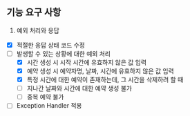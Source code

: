 ## 기능 요구 사항

1. 예외 처리와 응답
- [X] 적절한 응답 상태 코드 수정
- [ ] 발생할 수 있는 상황에 대한 예외 처리
  - [X] 시간 생성 시 시작 시간에 유효하지 않은 값 입력
  - [x] 예약 생성 시 예약자명, 날짜, 시간에 유효하지 않은 값 입력
  - [x] 특정 시간에 대한 예약이 존재하는데, 그 시간을 삭제하려 할 때
  - [ ] 지나간 날짜와 시간에 대한 예약 생성 불가
  - [ ] 중복 예약 불가
- [ ] Exception Handler 적용

